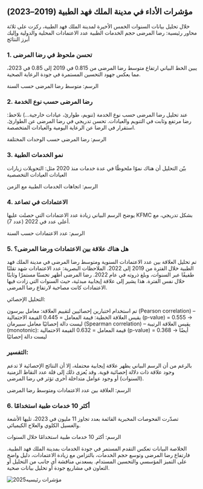 ## مؤشرات الأداء في مدينة الملك فهد الطبية (2019–2023)
خلال تحليل بيانات السنوات الخمس الأخيرة لمدينة الملك فهد الطبية، ركزت على ثلاثة محاور رئيسية:
رضا المرضى
حجم الخدمات الطبية
عدد الاعتمادات المحلية والدولية
وإليك أبرز النتائج 


 ### 1. تحسن ملحوظ في رضا المرضى
يبين الخط البياني ارتفاع متوسط رضا المرضى من 0.815 في 2019 إلى 0.85 في 2023، مما يعكس جهود التحسين المستمرة في جودة الرعاية الصحية.

 الرسم: متوسط رضا المرضى حسب السنة


 ### 2. رضا المرضى حسب نوع الخدمة
عند تحليل رضا المرضى حسب نوع الخدمة (تنويم، طوارئ، عيادات خارجية...) نلاحظ:
رضا مرتفع وثابت في التنويم والعيادات.
تحسن تدريجي في رضا المرضى عن الطوارئ.
استقرار في الرضا عن الرعاية اليومية والعيادات المتخصصة.

 الرسم: رضا المرضى حسب الوحدات المختلفة 




 ### 3. نمو الخدمات الطبية
بيّن التحليل أن هناك نموًا ملحوظًا في عدة خدمات منذ 2020 مثل:
التحويلات
زيارات العيادات
العيادات التخصصية

 الرسم: اتجاهات الخدمات الطبية مع الزمن
 

 ### 4. الاعتمادات في تصاعد
يوضح الرسم البياني زيادة عدد الاعتمادات التي حصلت عليها KFMC بشكل تدريجي، مع أعلى عدد في 2022 (عدد 7).

 الرسم: عدد الاعتمادات حسب السنة


### 5. هل هناك علاقة بين الاعتمادات ورضا المرضى؟
تم تحليل العلاقة بين عدد الاعتمادات السنوية ومتوسط رضا المرضى في مدينة الملك فهد الطبية خلال الفترة من 2019 إلى 2022.
 الملاحظات البصرية:
عدد الاعتمادات شهد تقلبًا طفيفًا عبر السنوات، وبلغ ذروته في عام 2022.
رضا المرضى أظهر تحسنًا مستمرًا وثابتًا خلال نفس الفترة.
هذا يشير إلى علاقة إيجابية مبدئية، حيث السنوات التي زادت فيها الاعتمادات كانت مصاحبة لارتفاع رضا المرضى.

 التحليل الإحصائي:
 
تم استخدام اختبارين إحصائيين لتقييم العلاقة:
معامل بيرسون (Pearson correlation) – يقيس العلاقة الخطية:
قيمة المعامل = 0.445
القيمة الاحتمالية (p-value) = 0.555 → ليست دالة إحصائيًا
معامل سبيرمان (Spearman correlation) – يقيس العلاقة الرتيبة (monotonic):
قيمة المعامل = 0.632
القيمة الاحتمالية (p-value) = 0.368 → أيضًا ليست دالة إحصائيًا

 ### التفسير:
بالرغم من أن الرسم البياني يظهر علاقة إيجابية محتملة، إلا أن النتائج الإحصائية لا تدعم وجود علاقة ذات دلالة إحصائية قوية. وقد يُعزى ذلك إلى قلة عدد النقاط الزمنية (السنوات) أو وجود عوامل متداخلة أخرى تؤثر في رضا المرضى.

 الرسم: العلاقة بين عدد الاعتمادات ومتوسط رضا المرضى



 

 ### 6. أكثر 10 خدمات طبية استخدامًا
تصدّرت الفحوصات المخبرية القائمة بعدد تجاوز 11 مليون في 2023، تليها الأشعة والغسيل الكلوي والعلاج الكيميائي.

 الرسم: أكثر 10 خدمات طبية استخدامًا خلال السنوات

 
 الخلاصة
البيانات تعكس التقدم المستمر في جودة الخدمات بمدينة الملك فهد الطبية. فارتفاع رضا المرضى وتوسع حجم الخدمات، بالتزامن مع زيادة الاعتمادات، دليل واضح على التميز المؤسسي والتحسين المستدام.
 يسعدني مناقشة أي جانب من التحليل أو التعاون في مشاريع جودة أو تحليل بيانات صحية.






![مؤشرات رئيسيه2025](https://github.com/user-attachments/assets/f9fbfaf1-e243-45c0-af61-4ea58a77afef)
